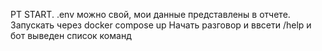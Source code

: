 PT START. .env можно свой, мои данные представлены в отчете. Запускать через docker compose up
Начать разговор и ввсети /help и бот выведен список команд
